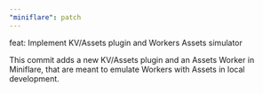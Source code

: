 ```yaml
---
"miniflare": patch
---
```


feat: Implement KV/Assets plugin and Workers Assets simulator

This commit adds a new KV/Assets plugin and an Assets Worker in Miniflare, that are meant to emulate Workers with Assets in local development.
